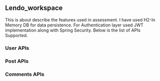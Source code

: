 ## Lendo_workspace

This is about describe the features used in assessment. I have used H2-In Memory DB for data persistence. For Authentication layer used JWT implementation along with Spring Security. Below is the list of APIs Supported.


### User APIs

### Post APIs
### Comments APIs

